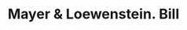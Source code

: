 ---
doi: 10.7916/D8795GQD
date_other: '1890'
date_other_textual: 1890-1899
form: printed ephemera
genre:
- Invoices
name:
- Mayer & Loewenstein
object_in_context_url: https://biggert.cul.columbia.edu/items/view/ave_biggert_01065
subject_hierarchical_geographic:
- New York, New York, United States
subject_name:
- Mayer & Loewenstein
title: Mayer & Loewenstein. Bill
sort_title: Mayer & Loewenstein. Bill
call_number: ave_biggert_01065
coordinates:
- 40.71277777777778,-74.00583333333333
pid: ave_biggert_01065
identifiers: ave_biggert_01065
permalink: /biggert/ave_biggert_01065/
layout: iiif-image-page
---